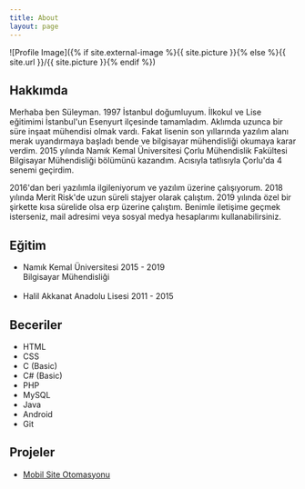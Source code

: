 ```yaml
---
title: About
layout: page
---
```

![Profile Image]({% if site.external-image %}{{ site.picture }}{% else %}{{ site.url }}/{{ site.picture }}{% endif %})

<h2>Hakkımda</h2>

<p> Merhaba ben Süleyman. 1997 İstanbul doğumluyum. İlkokul ve Lise eğitimimi İstanbul'un Esenyurt ilçesinde tamamladım.
Aklımda uzunca bir süre inşaat mühendisi olmak vardı. Fakat lisenin son yıllarında yazılım alanı merak uyandırmaya 
başladı bende ve bilgisayar mühendisliği okumaya karar verdim. 2015 yılında Namık Kemal Üniversitesi Çorlu Mühendislik Fakültesi  
Bilgisayar Mühendisliği bölümünü kazandım. Acısıyla tatlısıyla Çorlu'da 4 senemi geçirdim. </p>

<p> 2016'dan beri yazılımla ilgileniyorum ve yazılım üzerine çalışıyorum. 2018 yılında Merit Risk'de uzun süreli stajyer olarak çalıştım.
2019 yılında özel bir şirkette kısa sürelide olsa erp üzerine çalıştım. Benimle iletişime geçmek isterseniz, mail adresimi veya
sosyal medya hesaplarımı kullanabilirsiniz.</p>

<h2>Eğitim</h2>

<ul class="skill-list">
	<li>Namık Kemal Üniversitesi  2015 - 2019</li>
	 Bilgisayar Mühendisliği
	 <br>
	 <br>	
	<li>Halil Akkanat Anadolu Lisesi 2011 - 2015</li>
</ul>


<h2>Beceriler</h2>

<ul class="skill-list">
	<li>HTML</li>
	<li>CSS</li>
	<li>C (Basic)</li>
	<li>C# (Basic)</li>
	<li>PHP</li>
	<li>MySQL</li>
	<li>Java</li>
	<li>Android</li>
	<li>Git</li>
</ul>

<h2>Projeler</h2>

<ul>
	<li><a href="https://github.com/Suleymanyldrm/Apartec" target="_blank">Mobil Site Otomasyonu</a></li>
</ul>
